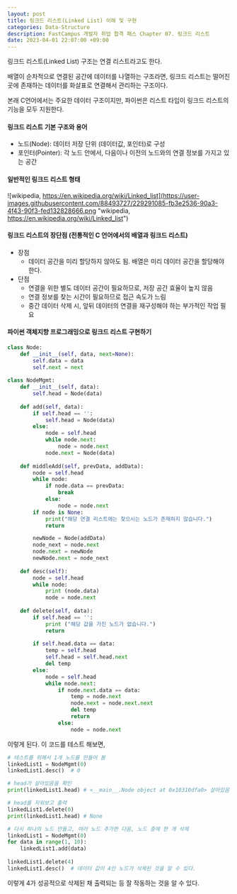 ```yaml
---
layout: post
title: 링크드 리스트(Linked List) 이해 및 구현
categories: Data-Structure
description: FastCampus 개발자 취업 합격 패스 Chapter 07. 링크드 리스트
date: 2023-04-01 22:07:00 +09:00
---
```

링크드 리스트(Linked List) 구조는 연결 리스트라고도 한다.

배열이 순차적으로 연결된 공간에 데이터를 나열하는 구조라면, 링크드 리스트는 떨어진 곳에 존재하는 데이터를 화살표로 연결해서 관리하는 구조이다.

본래 C언어에서는 주요한 데이터 구조이지만, 파이썬은 리스트 타입이 링크드 리스트의 기능을 모두 지원한다.


#### 링크드 리스트 기본 구조와 용어

* 노드(Node): 데이터 저장 단위 (데이터값, 포인터)로 구성
* 포인터(Pointer): 각 노드 안에서, 다음이나 이전의 노드와의 연결 정보를 가지고 있는 공간


#### 일반적인 링크드 리스트 형태

![wikipedia, https://en.wikipedia.org/wiki/Linked_list](https://user-images.githubusercontent.com/88493727/229291085-fb3e2536-90a3-4f43-90f3-fed132828666.png "wikipedia, https://en.wikipedia.org/wiki/Linked_list")


#### 링크드 리스트의 장단점 (전통적인 C 언어에서의 배열과 링크드 리스트)

* 장점
  * 데이터 공간을 미리 할당하지 않아도 됨. 배열은 미리 데이터 공간을 할당해야 한다.
* 단점
  * 연결을 위한 별도 데이터 공간이 필요하므로, 저장 공간 효율이 높지 않음
  * 연결 정보를 찾는 시간이 필요하므로 접근 속도가 느림
  * 중간 데이터 삭제 시, 앞뒤 데이터의 연결을 재구성해야 하는 부가적인 작업 필요


#### 파이썬 객체지향 프로그래밍으로 링크드 리스트 구현하기

```python
class Node:
    def __init__(self, data, next=None):
        self.data = data
        self.next = next
    
class NodeMgmt:
    def __init__(self, data):
        self.head = Node(data)
        
    def add(self, data):
        if self.head == '':
            self.head = Node(data)
        else:
            node = self.head
            while node.next:
                node = node.next
            node.next = Node(data)
            
    def middleAdd(self, prevData, addData):
        node = self.head
        while node:
            if node.data == prevData:
                break
            else:
                node = node.next
        if node is None:
            print("해당 연결 리스트에는 찾으시는 노드가 존재하지 않습니다.")
            return

        newNode = Node(addData)
        node_next = node.next
        node.next = newNode
        newNode.next = node_next
        
    def desc(self):
        node = self.head
        while node:
            print (node.data)
            node = node.next
    
    def delete(self, data):
        if self.head == '':
            print ("해당 값을 가진 노드가 없습니다.")
            return
        
        if self.head.data == data:
            temp = self.head
            self.head = self.head.next
            del temp
        else:
            node = self.head
            while node.next:
                if node.next.data == data:
                    temp = node.next
                    node.next = node.next.next
                    del temp
                    return
                else:
                    node = node.next
```

이렇게 된다. 이 코드를 테스트 해보면,

```python
# 테스트를 위해서 1개 노드를 만들어 봄
linkedList1 = NodeMgmt(0)
linkedList1.desc()	# 0

# head가 살아있음을 확인
print(linkedList1.head)	# <__main__.Node object at 0x10310dfa0> 살아있음

# head를 지워보고 출력
linkedList1.delete(0)
print(linkedList1.head)	# None

# 다시 하나의 노드 만들고, 여러 노드 추가한 다음, 노드 중에 한 개 삭제
linkedList1 = NodeMgmt(0)
for data in range(1, 10):
    linkedList1.add(data)
    
linkedList1.delete(4)
linkedList1.desc()	# 데이터 값이 4인 노드가 삭제된 것을 알 수 있다.
```

이렇게 4가 성공적으로 삭제된 채 출력되는 등 잘 작동하는 것을 알 수 있다.
